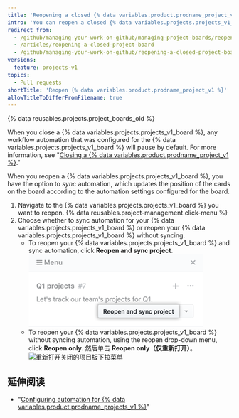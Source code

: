 ```yaml
---
title: 'Reopening a closed {% data variables.product.prodname_project_v1 %}'
intro: 'You can reopen a closed {% data variables.projects.projects_v1_board %} and restart any workflow automation that was configured for the {% data variables.projects.projects_v1_board %}.'
redirect_from:
  - /github/managing-your-work-on-github/managing-project-boards/reopening-a-closed-project-board
  - /articles/reopening-a-closed-project-board
  - /github/managing-your-work-on-github/reopening-a-closed-project-board
versions:
  feature: projects-v1
topics:
  - Pull requests
shortTitle: 'Reopen {% data variables.product.prodname_project_v1 %}'
allowTitleToDifferFromFilename: true
---
```


{% data reusables.projects.project_boards_old %}

When you close a {% data variables.projects.projects_v1_board %}, any workflow automation that was configured for the {% data variables.projects.projects_v1_board %} will pause by default. For more information, see "[Closing a {% data variables.product.prodname_project_v1 %}](/articles/closing-a-project-board)."

When you reopen a {% data variables.projects.projects_v1_board %}, you have the option to *sync* automation, which updates the position of the cards on the board according to the automation settings configured for the board.

1. Navigate to the {% data variables.projects.projects_v1_board %} you want to reopen.
{% data reusables.project-management.click-menu %}
3. Choose whether to sync automation for your {% data variables.projects.projects_v1_board %} or reopen your {% data variables.projects.projects_v1_board %} without syncing.
    - To reopen your {% data variables.projects.projects_v1_board %} and sync automation, click **Reopen and sync project**. ![选择“重新打开并重新同步项目”按钮](/assets/images/help/projects/reopen-and-sync-project.png)
    - To reopen your {% data variables.projects.projects_v1_board %} without syncing automation, using the reopen drop-down menu, click **Reopen only**. 然后单击 **Reopen only（仅重新打开）**。 ![重新打开关闭的项目板下拉菜单](/assets/images/help/projects/reopen-closed-project-board-drop-down-menu.png)

## 延伸阅读

- "[Configuring automation for {% data variables.product.prodname_projects_v1 %}](/articles/configuring-automation-for-project-boards)"
